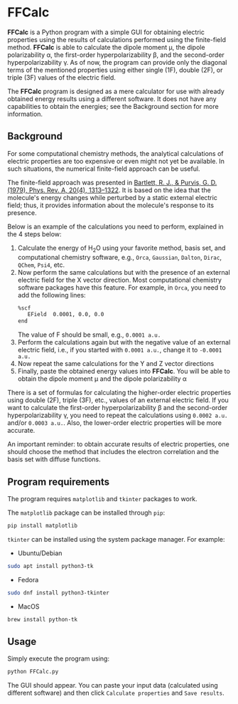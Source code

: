 # FFCalc
**FFCalc** is a Python program with a simple GUI for obtaining electric properties using the results of calculations performed using the finite-field method. **FFCalc** is able to calculate the dipole moment μ, the dipole polarizability α, the first-order hyperpolarizability β, and the second-order hyperpolarizability γ. As of now, the program can provide only the diagonal terms of the mentioned properties using either single (1F), double (2F), or triple (3F) values of the electric field.

The **FFCalc** program is designed as a mere calculator for use with already obtained energy results using a different software. It does not have any capabilities to obtain the energies; see the Background section for more information.

## Background

For some computational chemistry methods, the analytical calculations of electric properties are too expensive or even might not yet be available. In such situations, the numerical finite-field approach can be useful.

The finite-field approach was presented in [Bartlett, R. J., & Purvis, G. D. (1979), Phys. Rev. A, 20(4), 1313–1322](doi.org/10.1103/PhysRevA.20.1313). It is based on the idea that the molecule's energy changes while perturbed by a static external electric field; thus, it provides information about the molecule's response to its presence. 

Below is an example of the calculations you need to perform, explained in the 4 steps below:

1. Calculate the energy of H<sub>2</sub>O using your favorite method, basis set, and computational chemistry software, e.g., `Orca`, `Gaussian`, `Dalton`, `Dirac`, `QChem`, `Psi4`, etc.
2. Now perform the same calculations but with the presence of an external electric field for the X vector direction. Most computational chemistry software packages have this feature. For example, in `Orca`, you need to add the following lines:
    ```sh
    %scf
       EField  0.0001, 0.0, 0.0
    end
    ```
    The value of F should be small, e.g., `0.0001 a.u.`
3. Perform the calculations again but with the negative value of an external electric field, i.e., if you started with `0.0001 a.u.`, change it to `-0.0001 a.u.`
4. Now repeat the same calculations for the Y and Z vector directions
5. Finally, paste the obtained energy values into **FFCalc**. You will be able to obtain the dipole moment μ and the dipole polarizability α

There is a set of formulas for calculating the higher-order electric properties using double (2F), triple (3F), etc., values of an external electric field. If you want to calculate the first-order hyperpolarizability β and the second-order hyperpolarizability γ, you need to repeat the calculations using `0.0002 a.u.` and/or `0.0003 a.u.`. Also, the lower-order electric properties will be more accurate.

An important reminder: to obtain accurate results of electric properties, one should choose the method that includes the electron correlation and the basis set with diffuse functions.

## Program requirements

The program requires `matplotlib` and `tkinter` packages to work. 

The `matplotlib` package can be installed through `pip`:
```bash
pip install matplotlib
```

`tkinter` can be installed using the system package manager. For example:

* Ubuntu/Debian
```bash
sudo apt install python3-tk
```

* Fedora
```bash
sudo dnf install python3-tkinter
```

* MacOS
```bash
brew install python-tk
```

## Usage

Simply execute the program using:
```bash
python FFCalc.py
```

The GUI should appear. You can paste your input data (calculated using different software) and then click `Calculate properties` and `Save results`.
